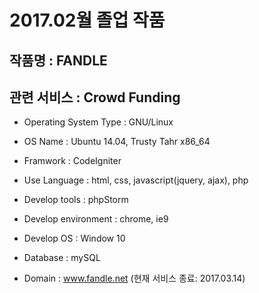 # 2017.02월 졸업 작품

## 작품명 : FANDLE
## 관련 서비스 : Crowd Funding

- Operating System Type : GNU/Linux
- OS Name : Ubuntu 14.04, Trusty Tahr x86_64

- Framwork : CodeIgniter
- Use Language : html, css, javascript(jquery, ajax), php
- Develop tools : phpStorm
- Develop environment : chrome, ie9
- Develop OS : Window 10

- Database : mySQL

- Domain : www.fandle.net (현재 서비스 종료: 2017.03.14)
